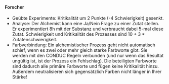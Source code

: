 #### Forscher

* Geübte Experimente: Kritikalität um 2 Punkte (-4 Schwierigkeit) gesenkt.
* Analyse: Der Alchemist kann eine Ja/Nein Frage zu einer Zutat stellen. Er experimentiert 8h mit der Substanz und
verbraucht dabei 5-mal diese Zutat. Schwierigkeit und Kritikalität des Prozesses sind 10 + 3 * Zutatenschwierigkeit.
* Farbverbindung: Ein alchemistischer Prozess geht nicht automatisch schief, wenn es zwei oder mehr gleich starke
Farbworte gibt. Sie werden mit den CONDUC Regeln verbunden (und nur wenn das Resultat ungültig ist, ist der Prozess
ein Fehlschlag). Die beteiligten Farbworte sind dadurch alle primäre Farbworte und fügen keine Kritikalität hinzu.
Außerdem neutralisieren sich gegensätzlich Farben nicht länger in Ihrer Stärke!
